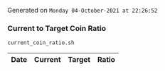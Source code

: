Generated on `Monday 04-October-2021 at 22:26:52`

### Current to Target Coin Ratio
`current_coin_ratio.sh`

Date|Current|Target|Ratio
---|---|---|---
